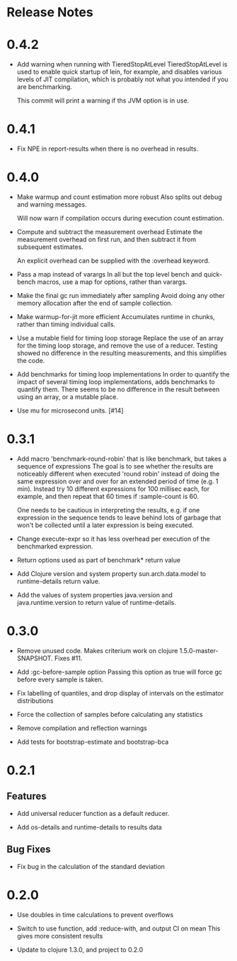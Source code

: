 # Release Notes

# 0.4.2

- Add warning when running with TieredStopAtLevel
  TieredStopAtLevel is used to enable quick startup of lein, for example,
  and disables various levels of JIT compilation, which is probably not what
  you intended if you are benchmarking.

  This commit will print a warning if ths JVM option is in use.

# 0.4.1

- Fix NPE in report-results when there is no overhead in results.

# 0.4.0

- Make warmup and count estimation more robust
  Also splits out debug and warning messages.

  Will now warn if compilation occurs during execution count estimation.

- Compute and subtract the measurement overhead
  Estimate the measurement overhead on first run, and then subtract it from 
  subsequent estimates.

  An explicit overhead can be supplied with the :overhead keyword.

- Pass a map instead of varargs
  In all but the top level bench and quick-bench macros, use a map for
  options, rather than varargs.

- Make the final gc run immediately after sampling
  Avoid doing any other memory allocation after the end of sample
  collection.

- Make warmup-for-jit more efficient
  Accumulates runtime in chunks, rather than timing individual calls.

- Use a mutable field for timing loop storage
  Replace the use of an array for the timing loop storage, and remove the
  use of a reducer.  Testing showed no difference in the resulting
  measurements, and this simplifies the code.

- Add benchmarks for timing loop implementations
  In order to quantify the impact of several timing loop implementations,
  adds benchmarks to quantify them.  There seems to be no difference in the
  result between using an array, or a mutable place.

- Use mu for microsecond units. [#14]


# 0.3.1

- Add macro 'benchmark-round-robin' that is like benchmark, but takes a
  sequence of expressions
  The goal is to see whether the results are noticeably different when
  executed 'round robin' instead of doing the same expression over and over
  for an extended period of time (e.g. 1 min).  Instead try 10 different
  expressions for 100 millisec each, for example, and then repeat that 60
  times if :sample-count is 60.

  One needs to be cautious in interpreting the results, e.g. if one
  expression in the sequence tends to leave behind lots of garbage that
  won't be collected until a later expression is being executed.

- Change execute-expr so it has less overhead per execution of the
  benchmarked expression.

- Return options used as part of benchmark* return value

- Add Clojure version and system property sun.arch.data.model to
  runtime-details return value.

- Add the values of system properties java.version and java.runtime.version
  to return value of runtime-details.

# 0.3.0

- Remove unused code. Makes criterium work on clojure 1.5.0-master-SNAPSHOT.
  Fixes #11.

- Add :gc-before-sample option
  Passing this option as true will force gc before every sample is taken.

- Fix labelling of quantiles, and drop display of intervals on the estimator
  distributions

- Force the collection of samples before calculating any statistics

- Remove compilation and reflection warnings

- Add tests for bootstrap-estimate and bootstrap-bca


# 0.2.1

## Features

- Add universal reducer function as a default reducer.

- Add os-details and runtime-details to results data

## Bug Fixes

- Fix bug in the calculation of the standard deviation


# 0.2.0

- Use doubles in time calculations to prevent overflows

- Switch to use function, add :reduce-with, and output CI on mean
  This gives more consistent results

- Update to clojure 1.3.0, and project to 0.2.0
